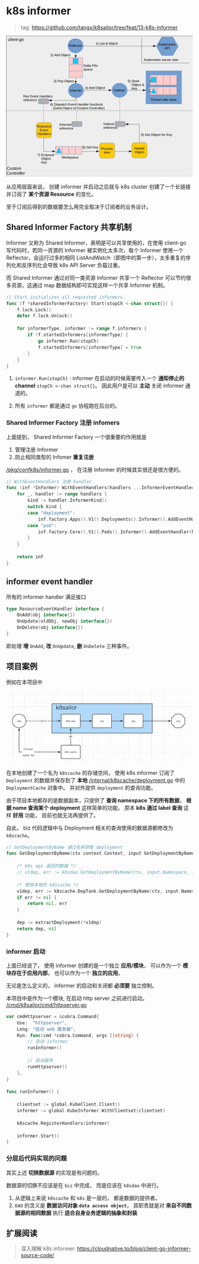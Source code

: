 # k8s informer

> tag: https://github.com/tangx/k8sailor/tree/feat/13-k8s-informer

![informer-design.jpeg](../assets/img/13/informer-design.jpeg)

从应用层面来说， 创建 informer 并启动之后就与 k8s cluster 创建了一个长链接并订阅了 **某个资源 Resource** 的变化。

至于订阅后得到的数据要怎么用完全取决于订阅者的业务设计。

## Shared Informer Factory 共享机制

Informer 又称为 Shared Informer，表明是可以共享使用的，在使用 client-go 写代码时，若同一资源的 Informer 被实例化太多次，每个 Informer 使用一个 Reflector，会运行过多的相同 ListAndWatch（即图中的第一步），太多重复的序列化和反序列化会导致 k8s API Server 负载过重。

而 Shared Informer 通过对同一类资源 Informer 共享一个 Reflector 可以节约很多资源，这通过 map 数据结构即可实现这样一个共享 Informer 机制。


```go
// Start initializes all requested informers.
func (f *sharedInformerFactory) Start(stopCh <-chan struct{}) {
	f.lock.Lock()
	defer f.lock.Unlock()

	for informerType, informer := range f.informers {
		if !f.startedInformers[informerType] {
			go informer.Run(stopCh)
			f.startedInformers[informerType] = true
		}
	}
}
```

1. `informer.Run(stopCh)` : informer 在启动的时候需要传入一个 **通知停止的 channel** `stopCh <-chan struct{}`。 因此用户是可以 **主动** 关闭 informer 通道的。

2. 所有 `informer` 都是通过 `go` 协程跑在后台的。

### Shared Informer Factory 注册 infomers

上面提到， Shared Informer Factory 一个很重要的作用就是

1. 管理注册 Informer
2. 防止相同类型的 Infomer **重复注册**

[/pkg/confk8s/informer.go](/pkg/confk8s/informer.go) ， 在注册 Informer 的时候其实很还是很方便的。

```go
// WithEventHandlers 注册 handler
func (inf *Informer) WithEventHandlers(handlers ...InformerEventHandler) *Informer {
	for _, handler := range handlers {
		kind := handler.InformerKind()
		switch kind {
		case "deployment":
			inf.factory.Apps().V1().Deployments().Informer().AddEventHandler(handler)
		case "pod":
			inf.factory.Core().V1().Pods().Informer().AddEventHandler(handler)
		}
	}

	return inf
}
```

## informer event handler

所有的 informer handler 满足接口

```go
type ResourceEventHandler interface {
	OnAdd(obj interface{})
	OnUpdate(oldObj, newObj interface{})
	OnDelete(obj interface{})
}
```

即处理 **增** `OnAdd`, **改** `OnUpdate`, **删** `OnDelete` 三种事件。

## 项目案例

例如在本项目中

![k8sailor-with-informer.png](../assets/img/13/k8sailor-with-informer.png)

在本地创建了一个名为 `k8scache` 的存储空间， 使用 k8s informer 订阅了 `Deployment` 的数据并保存到了 **本地** [/internal/k8scache/deployment.go](/internal/k8scache/deployment.go) 中的 `DeploymentCache` 对象中。 并对外提供 `deployment` 的查询功能。

由于项目本地都存的是数据副本，只提供了 **查询 namespace 下的所有数据**， **根据 name 查询某个 deployment** 这样简单的功能。 原本 **k8s 通过 label 查询** 这样 **好用** 功能， 目前也就无法再提供了。

自此， biz 代码逻辑中与 Deployment 相关的查询使用的数据源都修改为 `k8scache`。 

```go
// GetDeploymentByName 通过名称获取 deployment
func GetDeploymentByName(ctx context.Context, input GetDeploymentByNameInput) (*Deployment, error) {

	/* k8s api 返回的数据 */
	// v1dep, err := k8sdao.GetDeploymentByName(ctx, input.Namespace, input.Name)

	/* 使用本地的 k8scache */
	v1dep, err := k8scache.DepTank.GetDeploymentByName(ctx, input.Namespace, input.Name)
	if err != nil {
		return nil, err
	}

	dep := extractDeployment(*v1dep)
	return dep, nil
}
```

### informer 启动

上面已经说了， 使用 informer 创建的是一个独立 **应用/模块**， 可以作为一个 **模块存在于应用内部**， 也可以作为一个 **独立的应用**。 

无论是怎么定义的， informer 的启动和关闭都 **必须要** 独立控制。

本项目中是作为一个模块, 在启动 http server 之前进行启动。 [/cmd/k8sailor/cmd/httpserver.go](/cmd/k8sailor/cmd/httpserver.go)

```go
var cmdHttpserver = &cobra.Command{
	Use:  "httpserver",
	Long: "启动 web 服务器",
	Run: func(cmd *cobra.Command, args []string) {
		// 启动 informer
		runInformer()

		// 启动服务
		runHttpserver()
	},
}

func runInformer() {

	clientset := global.KubeClient.Client()
	informer := global.KubeInformer.WithClientset(clientset)

	k8scache.RegisterHandlers(informer)

	informer.Start()
}
```

### 分层后代码实现的问题

其实上述 **切换数据源** 的实现是有问题的。

数据源的切换不应该是在 `biz` 中完成， 而是应该在 `k8sdao` 中进行。

1. 从逻辑上来说 `k8scache` 和 `k8s` 是一层的， 都是数据的提供者。
2. `DAO` 的含义是 **数据访问对象 `data access object`**， 其职责就是对 **来自不同数据源的相同数据** 执行 **适合自身业务逻辑的抽象和封装**



## 扩展阅读

> 深入理解 k8s informer: https://cloudnative.to/blog/client-go-informer-source-code/
